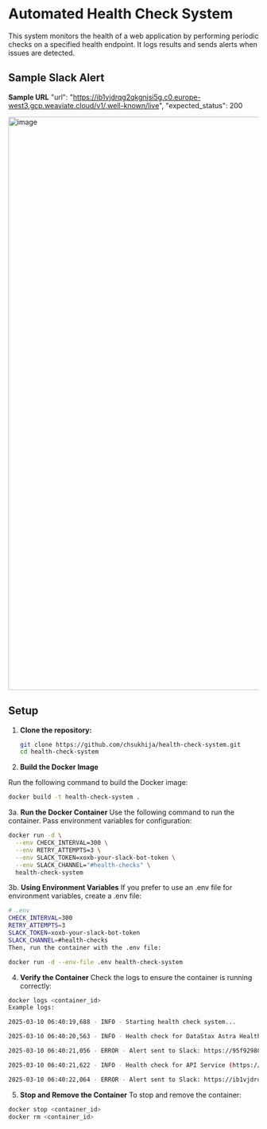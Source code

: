 # Automated Health Check System

This system monitors the health of a web application by performing periodic checks on a specified health endpoint. It logs results and sends alerts when issues are detected.


## Sample Slack Alert 

**Sample URL** "url": "https://ib1vjdrqg2qkgnjsi5g.c0.europe-west3.gcp.weaviate.cloud/v1/.well-known/live", "expected_status": 200

<img width="1152" alt="image" src="https://github.com/user-attachments/assets/3a9fceb6-ef27-4f44-9cf6-a8d77adde3f7" />



## Setup

1. **Clone the repository:**
   ```bash
   git clone https://github.com/chsukhija/health-check-system.git
   cd health-check-system
   ```
   
2. **Build the Docker Image**

Run the following command to build the Docker image:

```bash
docker build -t health-check-system .
```

3a. **Run the Docker Container**
Use the following command to run the container. Pass environment variables for configuration:

```bash
docker run -d \
  --env CHECK_INTERVAL=300 \
  --env RETRY_ATTEMPTS=3 \
  --env SLACK_TOKEN=xoxb-your-slack-bot-token \
  --env SLACK_CHANNEL="#health-checks" \
  health-check-system
```

3b. **Using Environment Variables**
If you prefer to use an .env file for environment variables, create a .env file:

```bash
# .env
CHECK_INTERVAL=300
RETRY_ATTEMPTS=3
SLACK_TOKEN=xoxb-your-slack-bot-token
SLACK_CHANNEL=#health-checks
Then, run the container with the .env file:
```

```bash
docker run -d --env-file .env health-check-system
```

4. **Verify the Container**
Check the logs to ensure the container is running correctly:

```bash
docker logs <container_id>
Example logs:

2025-03-10 06:40:19,688 - INFO - Starting health check system...

2025-03-10 06:40:20,563 - INFO - Health check for DataStax Astra Health (https://95f92980-d23d-45c6-9185-3e036d3058f0-europe-west4.apps.astra.datastax.com/api/rest/health) - Status: 200, Response Time: 0.87s

2025-03-10 06:40:21,056 - ERROR - Alert sent to Slack: https://95f92980-d23d-45c6-9185-3e036d3058f0-europe-west4.apps.astra.datastax.com/api/rest/health: Passed: UP

2025-03-10 06:40:21,622 - INFO - Health check for API Service (https://ib1vjdrqg2qkgnjsi5g.c0.europe-west3.gcp.weaviate.cloud/v1/.well-known/live) - Status: 200, Response Time: 0.56s

2025-03-10 06:40:22,064 - ERROR - Alert sent to Slack: https://ib1vjdrqg2qkgnjsi5g.c0.europe-west3.gcp.weaviate.cloud/v1/.well-known/live: Passed: 
```

5. **Stop and Remove the Container**
To stop and remove the container:

```bash
docker stop <container_id>
docker rm <container_id>
```




